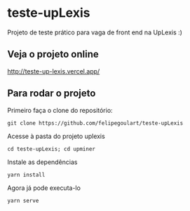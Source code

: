 # teste-upLexis
Projeto de teste prático para vaga de front end na UpLexis :)

## Veja o projeto online
http://teste-up-lexis.vercel.app/
## Para rodar o projeto
Primeiro faça o clone do repositório:
```
git clone https://github.com/felipegoulart/teste-upLexis
```

Acesse à pasta do projeto uplexis
```
cd teste-upLexis; cd upminer
```

Instale as dependências
```
yarn install
```

Agora já pode executa-lo
```
yarn serve
```








